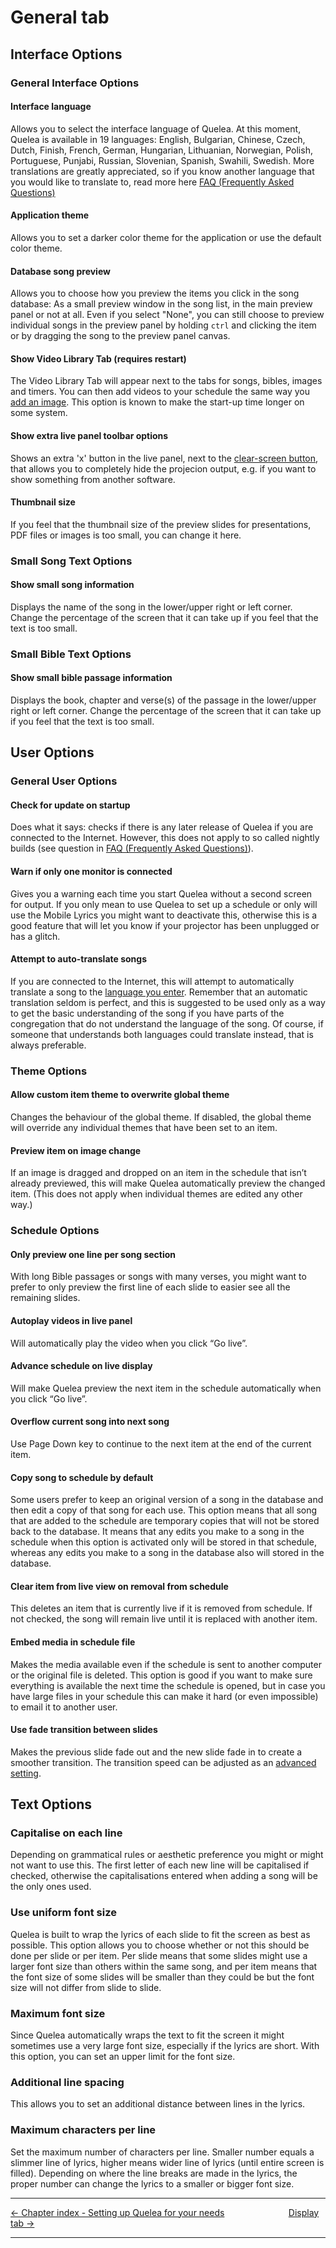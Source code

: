# General tab

## Interface Options

### General Interface Options

#### Interface language

Allows you to select the interface language of Quelea. At this moment,
Quelea is available in 19 languages: English, Bulgarian, Chinese, Czech, 
Dutch, Finish, French, German, Hungarian, Lithuanian, Norwegian, Polish, 
Portuguese, Punjabi, Russian, Slovenian, Spanish, Swahili, Swedish. 
More translations are greatly appreciated, so if you know another language 
that you would like to translate to, read more here [FAQ (Frequently Asked
Questions)](FAQ_\(Frequently_Asked_Questions\) "FAQ (Frequently Asked Questions)")

#### Application theme

Allows you to set a darker color theme for the application or use the 
default color theme. 

#### Database song preview

Allows you to choose how you preview the items you click in the song 
database: As a small preview window in the song list, in the main preview
panel or not at all. Even if you select "None", you can still choose to preview
individual songs in the preview panel by holding `ctrl` and clicking the item or 
by dragging the song to the preview panel canvas.

#### Show Video Library Tab (requires restart)

The Video Library Tab will appear next to the tabs for songs, bibles,
images and timers. You can then add videos to your schedule the same way
you [add an
image](Adding_items_to_Order_of_Service#adding-an-image "Adding items to Order of Service").
This option is known to make the start-up time longer on some system.

#### Show extra live panel toolbar options

Shows an extra 'x' button in the live panel, next to the 
[clear-screen button](Layout#clear-screen "Clear screen"), 
that allows you to completely hide the projecion output, e.g. if you
 want to show something from another software.

#### Thumbnail size

If you feel that the thumbnail size of the preview slides for
presentations, PDF files or images is too small, you can change it here.

### Small Song Text Options

#### Show small song information

Displays the name of the song in the lower/upper right or left corner.
Change the percentage of the screen that it can take up if you feel that
the text is too small.

### Small Bible Text Options

#### Show small bible passage information

Displays the book, chapter and verse(s) of the passage in the
lower/upper right or left corner. Change the percentage of the screen
that it can take up if you feel that the text is too small.

## User Options

### General User Options

#### Check for update on startup

Does what it says: checks if there is any later release of Quelea if you
are connected to the Internet. However, this does not apply to so called
nightly builds (see question in [FAQ (Frequently Asked Questions)](FAQ_\(Frequently_Asked_Questions\) "FAQ (Frequently Asked Questions)")).

#### Warn if only one monitor is connected

Gives you a warning each time you start Quelea without a second screen
for output. If you only mean to use Quelea to set up a schedule or only
will use the Mobile Lyrics you might want to deactivate this, otherwise
this is a good feature that will let you know if your projector has been
unplugged or has a glitch.

#### Attempt to auto-translate songs

If you are connected to the Internet, this will attempt to automatically
translate a song to the [language you
enter](Translations#add-a-translation "Translations"). Remember that an
automatic translation seldom is perfect, and this is suggested to be
used only as a way to get the basic understanding of the song if you
have parts of the congregation that do not understand the language of
the song. Of course, if someone that understands both languages could
translate instead, that is always preferable.

### Theme Options

#### Allow custom item theme to overwrite global theme

Changes the behaviour of the global theme. If disabled, the global theme 
will override any individual themes that have been set to an item.

#### Preview item on image change

If an image is dragged and dropped on an item in the schedule that isn’t
already previewed, this will make Quelea automatically preview the
changed item. (This does not apply when individual themes are edited any
other way.)

### Schedule Options

#### Only preview one line per song section

With long Bible passages or songs with many verses, you might want to
prefer to only preview the first line of each slide to easier see all
the remaining slides.  

#### Autoplay videos in live panel

Will automatically play the video when you click “Go live”.

#### Advance schedule on live display

Will make Quelea preview the next item in the schedule automatically
when you click “Go live”.

#### Overflow current song into next song

Use Page Down key to continue to the next item at the end of the current
item.

#### Copy song to schedule by default

Some users prefer to keep an original version of a song in the database
and then edit a copy of that song for each use. This option means that
all song that are added to the schedule are temporary copies that will
not be stored back to the database. It means that any edits you make to
a song in the schedule when this option is activated only will be stored
in that schedule, whereas any edits you make to a song in the database
also will stored in the database.

#### Clear item from live view on removal from schedule

This deletes an item that is currently live if it is removed from
schedule. If not checked, the song will remain live until it is replaced
with another item.

#### Embed media in schedule file

Makes the media available even if the schedule is sent to another
computer or the original file is deleted. This option is good if you
want to make sure everything is available the next time the schedule is
opened, but in case you have large files in your schedule this can make
it hard (or even impossible) to email it to another user.

#### Use fade transition between slides

Makes the previous slide fade out and the new slide fade in to create
a smoother transition. The transition speed can be adjusted as an
[advanced setting](Advanced_settings "Advanced Settings").

## Text Options

### Capitalise on each line

Depending on grammatical rules or aesthetic preference you might or
might not want to use this. The first letter of each new line will be
capitalised if checked, otherwise the capitalisations entered when
adding a song will be the only ones used.

### Use uniform font size

Quelea is built to wrap the lyrics of each slide to fit the screen as
best as possible. This option allows you to choose whether or not this
should be done per slide or per item. Per slide means that some slides
might use a larger font size than others within the same song, and per
item means that the font size of some slides will be smaller than they
could be but the font size will not differ from slide to slide.

### Maximum font size

Since Quelea automatically wraps the text to fit the screen it might
sometimes use a very large font size, especially if the lyrics are
short. With this option, you can set an upper limit for the font size.

### Additional line spacing

This allows you to set an additional distance between lines in the
lyrics.

### Maximum characters per line

Set the maximum number of characters per line. Smaller number equals a
slimmer line of lyrics, higher means wider line of lyrics (until entire
screen is filled). Depending on where the line breaks are made in the
lyrics, the proper number can change the lyrics to a smaller or bigger
font size.

-----



[← Chapter index - Setting up Quelea for your
needs](Setting_up_Quelea_for_your_needs "Setting up Quelea for your needs")
&nbsp;&nbsp;&nbsp;&nbsp;&nbsp;&nbsp;&nbsp;&nbsp;&nbsp;&nbsp;&nbsp;&nbsp;&nbsp;&nbsp;&nbsp;&nbsp;&nbsp;&nbsp;&nbsp;&nbsp;&nbsp;&nbsp;&nbsp;&nbsp; [Display tab
→](Display_tab "Display tab")

---
